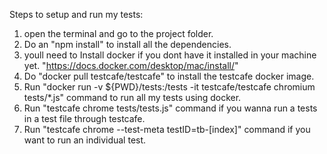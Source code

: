 Steps to setup and run my tests:

1. open the terminal and go to the project folder.
2. Do an "npm install" to install all the dependencies.
3. youll need to Install docker if you dont have it installed in your machine yet. "https://docs.docker.com/desktop/mac/install/"
4. Do "docker pull testcafe/testcafe" to install the testcafe docker image.
5. Run "docker run -v ${PWD}/tests:/tests -it testcafe/testcafe chromium tests/*.js" command to run all my tests using docker.
6. Run "testcafe chrome tests/tests.js" command if you wanna run a tests in a test file through testcafe.
7. Run "testcafe chrome --test-meta testID=tb-[index]" command if you want to run an individual test.